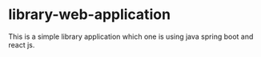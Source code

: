 # library-web-application
This is a simple library application which one is using java spring boot and react js.
